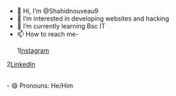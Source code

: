 - 👋 Hi, I’m @Shahidnouveau9
- 👀 I’m interested in developing websites and hacking
- 🌱 I’m currently learning Bsc IT
- 📫 How to reach me-<br><p>1<a href="https://www.instagram.com/shaikh_shaahidd?igsh=c2IxdWdpamVmOXhv">Instagram</a></p>
<p>2<a href="https://www.linkedin.com/in/shahid-shaikh-35b9b9277?utm_source=share&utm_campaign=share_via&utm_content=profile&utm_medium=android_app">LinkedIn</a></p><br>
- 😄 Pronouns: He/Him

<!---
Shahidnouveau9/Shahidnouveau9 is a ✨ special ✨ repository because its `README.md` (this file) appears on your GitHub profile.
You can click the Preview link to take a look at your changes.
--->

